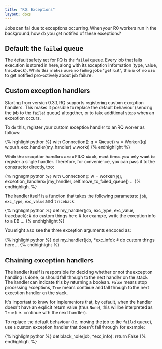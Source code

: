 ```yaml
---
title: "RQ: Exceptions"
layout: docs
---
```


Jobs can fail due to exceptions occurring.  When your RQ workers run in the
background, how do you get notified of these exceptions?

## Default: the `failed` queue

The default safety net for RQ is the `failed` queue.  Every job that fails
execution is stored in here, along with its exception information (type,
value, traceback).  While this makes sure no failing jobs "get lost", this is
of no use to get notified pro-actively about job failure.


## Custom exception handlers

Starting from version 0.3.1, RQ supports registering custom exception
handlers.  This makes it possible to replace the default behaviour (sending
the job to the `failed` queue) altogether, or to take additional steps when an
exception occurs.

To do this, register your custom exception handler to an RQ worker as follows:

{% highlight python %}
with Connection():
    q = Queue()
    w = Worker([q])
    w.push_exc_handler(my_handler)
    w.work()
{% endhighlight %}

While the exception handlers are a FILO stack, most times you only want to
register a single handler. Therefore, for convenience, you can pass it to the
constructor directly, too:

{% highlight python %}
with Connection():
    w = Worker([q], exception_handlers=[my_handler, self.move_to_failed_queue])
    ...
{% endhighlight %}

The handler itself is a function that takes the following parameters: `job`,
`exc_type`, `exc_value` and `traceback`:

{% highlight python %}
def my_handler(job, exc_type, exc_value, traceback):
    # do custom things here
    # for example, write the exception info to a DB
    ...
{% endhighlight %}

You might also see the three exception arguments encoded as:

{% highlight python %}
def my_handler(job, *exc_info):
    # do custom things here
    ...
{% endhighlight %}


## Chaining exception handlers

The handler itself is responsible for deciding whether or not the exception
handling is done, or should fall through to the next handler on the stack.
The handler can indicate this by returning a boolean.  `False` means stop
processing exceptions, `True` means continue and fall through to the next
exception handler on the stack.

It's important to know for implementors that, by default, when the handler
doesn't have an explicit return value (thus `None`), this will be interpreted
as `True` (i.e.  continue with the next handler).

To replace the default behaviour (i.e. moving the job to the `failed` queue),
use a custom exception handler that doesn't fall through, for example:

{% highlight python %}
def black_hole(job, *exc_info):
    return False
{% endhighlight %}
